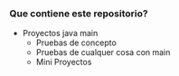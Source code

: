 ### Que contiene este repositorio? ###

* Proyectos java main
  * Pruebas de concepto 
  * Pruebas de cualquer cosa con main 
  * Mini Proyectos
